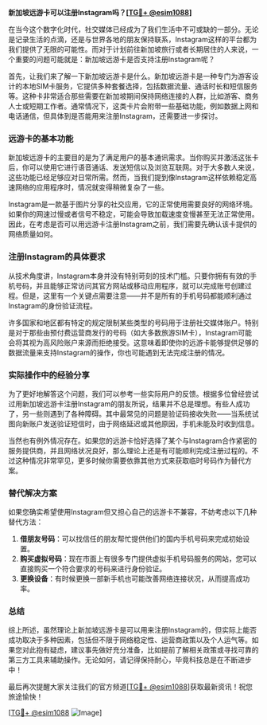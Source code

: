 **新加坡远游卡可以注册Instagram吗？[[TG💪+ @esim1088](https://t.me/s/esim1088)]**

在当今这个数字化时代，社交媒体已经成为了我们生活中不可或缺的一部分。无论是记录生活的点滴，还是与世界各地的朋友保持联系，Instagram这样的平台都为我们提供了无限的可能性。而对于计划前往新加坡旅行或者长期居住的人来说，一个重要的问题可能就是：新加坡远游卡是否支持注册Instagram呢？

首先，让我们来了解一下新加坡远游卡是什么。新加坡远游卡是一种专门为游客设计的本地SIM卡服务，它提供多种套餐选择，包括数据流量、通话时长和短信服务等。这种卡非常适合那些需要在新加坡期间保持网络连接的人群，比如游客、商务人士或短期工作者。通常情况下，这类卡片会附带一些基础功能，例如数据上网和电话通信，但具体到是否能用来注册Instagram，还需要进一步探讨。

### 远游卡的基本功能

新加坡远游卡的主要目的是为了满足用户的基本通讯需求。当你购买并激活这张卡后，你可以使用它进行语音通话、发送短信以及浏览互联网。对于大多数人来说，这些功能已经足够应对日常所需。然而，当我们提到像Instagram这样依赖稳定高速网络的应用程序时，情况就变得稍微复杂了一些。

Instagram是一款基于图片分享的社交应用，它的正常使用需要良好的网络环境。如果你的网速过慢或者信号不稳定，可能会导致加载速度变慢甚至无法正常使用。因此，在考虑是否可以用远游卡注册Instagram之前，我们需要先确认该卡提供的网络质量如何。

### 注册Instagram的具体要求

从技术角度讲，Instagram本身并没有特别苛刻的技术门槛。只要你拥有有效的手机号码，并且能够正常访问其官方网站或移动应用程序，就可以完成账号创建过程。但是，这里有一个关键点需要注意——并不是所有的手机号码都能顺利通过Instagram的身份验证流程。

许多国家和地区都有特定的规定限制某些类型的号码用于注册社交媒体账户。特别是对于那些由预付费运营商发行的号码（如大多数旅游SIM卡），Instagram可能会将其视为高风险账户来源而拒绝接受。这意味着即使你的远游卡能够提供足够的数据流量来支持Instagram的操作，你也可能遇到无法完成注册的情况。

### 实际操作中的经验分享

为了更好地解答这个问题，我们可以参考一些实际用户的反馈。根据多位曾经尝试过用新加坡远游卡注册Instagram的朋友所说，结果并不总是理想。有些人成功了，另一些则遇到了各种障碍。其中最常见的问题是验证码接收失败——当系统试图向新账户发送验证短信时，由于网络延迟或其他原因，手机未能及时收到信息。

当然也有例外情况存在。如果您的远游卡恰好选择了某个与Instagram合作紧密的服务提供商，并且网络状况良好，那么理论上还是有可能顺利完成注册过程的。不过这种情况非常罕见，更多时候你需要依靠其他方式来获取临时号码作为替代方案。

### 替代解决方案

如果您确实希望使用Instagram但又担心自己的远游卡不兼容，不妨考虑以下几种替代方法：

1. **借朋友号码**：可以找信任的朋友帮忙提供他们的国内手机号码来完成初始设置。
2. **购买虚拟号码**：现在市面上有很多专门提供虚拟手机号码服务的网站，您可以直接购买一个符合要求的号码来进行身份验证。
3. **更换设备**：有时候更换一部新手机也可能改善网络连接状况，从而提高成功率。

### 总结

综上所述，虽然理论上新加坡远游卡是可以用来注册Instagram的，但实际上能否成功取决于多种因素，包括但不限于网络稳定性、运营商政策以及个人运气等。如果您对此抱有疑虑，建议事先做好充分准备，比如提前了解相关政策或寻找可靠的第三方工具来辅助操作。无论如何，请记得保持耐心，毕竟科技总是在不断进步中！

最后再次提醒大家关注我们的官方频道[[TG💪+ @esim1088](https://t.me/s/esim1088)]获取最新资讯！祝您旅途愉快！

[[TG💪+ @esim1088](https://t.me/s/esim1088) ![Image](https://i.postimg.cc/4NQfJmqS/Snipaste-2025-05-13-00-14-12.png)]